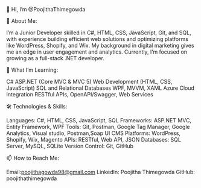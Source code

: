👋 Hi, I’m @PoojithaThimegowda

👀 About Me:

I’m a Junior Developer skilled in C#, HTML, CSS, JavaScript, Git, and SQL, with experience building efficient web solutions and optimizing platforms like WordPress, Shopify, and Wix. My background in digital marketing gives me an edge in user engagement and analytics. Currently, I’m focused on growing as a full-stack .NET developer.

🌱 What I’m Learning:

C# ASP.NET (Core MVC & MVC 5)
Web Development (HTML, CSS, JavaScript)
SQL and Relational Databases
WPF, MVVM, XAML
Azure Cloud Integration
RESTful APIs, OpenAPI/Swagger, Web Services

🛠️ Technologies & Skills:

Languages:  C#, HTML, CSS, JavaScript, SQL
Frameworks:  ASP.NET MVC, Entity Framework, WPF
Tools:   Git, Postman, Google Tag Manager, Google Analytics, Visual studio, Postman,Soap UI
CMS Platforms:   WordPress, Shopify, Wix, Magento
APIs:  RESTful, Web API, JSON
Databases:  SQL Server, MySQL, SQLite
Version Control:  Git, GitHub

📫 How to Reach Me:

Email:poojithagowda98@gmail.com
LinkedIn: Poojitha Thimegowda
GitHub: poojithathimegowda
